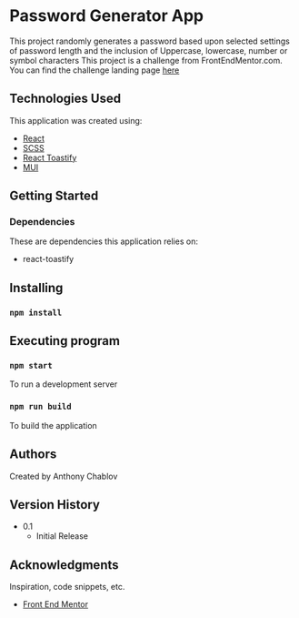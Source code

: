# Password Generator App

This project randomly generates a password based upon selected settings of password length and the inclusion of Uppercase, lowercase, number or symbol characters
This project is a challenge from FrontEndMentor.com.  You can find the challenge landing page [here](https://www.frontendmentor.io/challenges/password-generator-app-Mr8CLycqjh
)
## Technologies Used
 
This application was created using: 
- [React](https://reactjs.org/) 
- [SCSS](https://sass-lang.com/documentation/syntax) 
- [React Toastify](https://www.npmjs.com/package/react-toastify)
- [MUI](https://mui.com/)

## Getting Started
### Dependencies
These are dependencies this application relies on:
- react-toastify

## Installing
### `npm install`


## Executing program
### `npm start` 
To run a development server
### `npm run build`
To build the application

## Authors

Created by Anthony Chablov

## Version History
* 0.1
    * Initial Release
    
## Acknowledgments
Inspiration, code snippets, etc.
* [Front End Mentor](https://www.frontendmentor.io)
